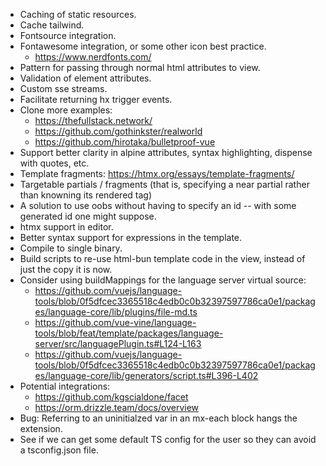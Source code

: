 - Caching of static resources.
- Cache tailwind.
- Fontsource integration.
- Fontawesome integration, or some other icon best practice.
  - https://www.nerdfonts.com/
- Pattern for passing through normal html attributes to view.
- Validation of element attributes.
- Custom sse streams.
- Facilitate returning hx trigger events.
- Clone more examples:
  - https://thefullstack.network/
  - https://github.com/gothinkster/realworld
  - https://github.com/hirotaka/bulletproof-vue
- Support better clarity in alpine attributes, syntax highlighting, dispense with quotes, etc.
- Template fragments: https://htmx.org/essays/template-fragments/
- Targetable partials / fragments (that is, specifying a near partial rather than knowning its rendered tag)
- A solution to use oobs without having to specify an id -- with some generated id one might suppose.
- htmx support in editor.
- Better syntax support for expressions in the template.
- Compile to single binary.
- Build scripts to re-use html-bun template code in the view, instead of just the copy it is now.
- Consider using buildMappings for the language server virtual source:
  - https://github.com/vuejs/language-tools/blob/0f5dfcec3365518c4edb0c0b32397597786ca0e1/packages/language-core/lib/plugins/file-md.ts
  - https://github.com/vue-vine/language-tools/blob/feat/template/packages/language-server/src/languagePlugin.ts#L124-L163
  - https://github.com/vuejs/language-tools/blob/0f5dfcec3365518c4edb0c0b32397597786ca0e1/packages/language-core/lib/generators/script.ts#L396-L402
- Potential integrations:
  - https://github.com/kgscialdone/facet
  - https://orm.drizzle.team/docs/overview
- Bug: Referring to an uninitialzed var in an mx-each block hangs the extension.
- See if we can get some default TS config for the user so they can avoid a tsconfig.json file.
